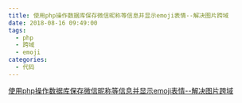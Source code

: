```yaml
---
title: 使用php操作数据库保存微信昵称等信息并显示emoji表情--解决图片跨域
date: 2018-08-16 09:49:00
tags:
  - php
  - 跨域
  - emoji
categories:
  - 代码
---
```

[使用php操作数据库保存微信昵称等信息并显示emoji表情--解决图片跨域](https://coding.net/u/sunlianlong/p/getWeiXinEmoji/git)